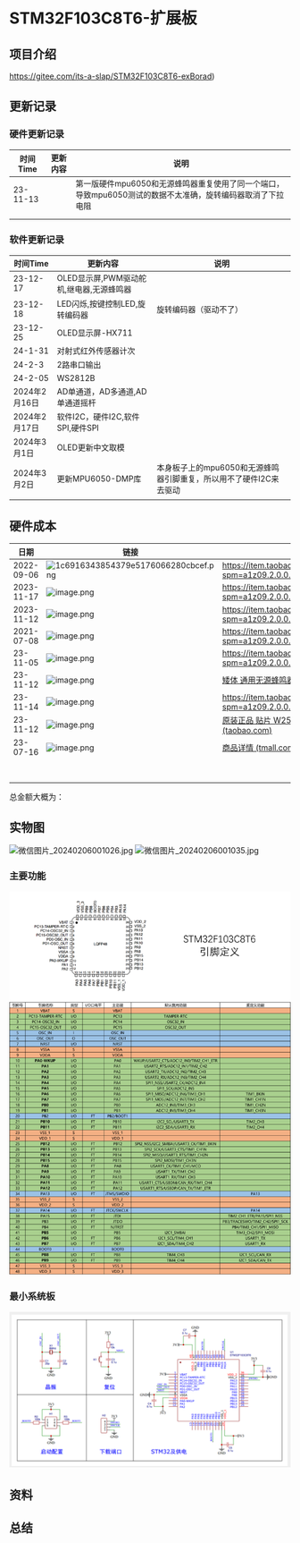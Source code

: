 # STM32F103C8T6-扩展板 



## 项目介绍

https://gitee.com/its-a-slap/STM32F103C8T6-exBorad)

##  





## 更新记录

### 硬件更新记录



| 时间Time | 更新内容 | 说明                                                         |
| -------- | -------- | ------------------------------------------------------------ |
| 23-11-13 |          | 第一版硬件mpu6050和无源蜂鸣器重复使用了同一个端口，导致mpu6050测试的数据不太准确，旋转编码器取消了下拉电阻 |
|          |          |                                                              |
|          |          |                                                              |





### 软件更新记录

| 时间Time      | 更新内容                                 | 说明                                                         |
| ------------- | ---------------------------------------- | ------------------------------------------------------------ |
| 23-12-17      | OLED显示屏,PWM驱动舵机,继电器,无源蜂鸣器 |                                                              |
| 23-12-18      | LED闪烁,按键控制LED,旋转编码器           | 旋转编码器（驱动不了）                                       |
| 23-12-25      | OLED显示屏-HX711                         |                                                              |
| 24-1-31       | 对射式红外传感器计次                     |                                                              |
| 24-2-3        | 2路串口输出                              |                                                              |
| 24-2-05       | WS2812B                                  |                                                              |
| 2024年2月16日 | AD单通道，AD多通道,AD单通道摇杆          |                                                              |
| 2024年2月17日 | 软件I2C，硬件I2C,软件SPI,硬件SPI         |                                                              |
| 2024年3月1日  | OLED更新中文取模                         |                                                              |
| 2024年3月2日  | 更新MPU6050-DMP库                        | 本身板子上的mpu6050和无源蜂鸣器引脚重复，所以用不了硬件I2C来去驱动 |
|               |                                          |                                                              |



## 硬件成本

| 日期       | 链接                                                         | 链接                                                         | 金额 |
| ---------- | ------------------------------------------------------------ | ------------------------------------------------------------ | ---- |
| 2022-09-06 | ![1c6916343854379e5176066280cbcef.png](//image.lceda.cn/pullimage/UQs1kzYUNvRW0AB8WWkw1v6gkHsFFu1u2NQXlfrL.png) | https://item.taobao.com/item.htm?spm=a1z09.2.0.0.76c72e8diCtTXZ&id=620064088112&_u=72teeq1c0983 | 9.2  |
| 2023-11-17 | ![image.png](//image.lceda.cn/pullimage/DNakS9YwtadYLVDg4vOApG2oPygryZEct913SZvm.png) | https://item.taobao.com/item.htm?spm=a1z09.2.0.0.76c72e8diCtTXZ&id=554291566489&_u=72teeq1ca1ab | 2.7  |
| 2023-11-12 | ![image.png](//image.lceda.cn/pullimage/FOpBZas3UewuF5VoDbC3Bs2XgdcrJXgLdpQqoSZF.png) | https://item.taobao.com/item.htm?spm=a1z09.2.0.0.76c72e8diCtTXZ&id=693325195287&_u=72teeq1c8c00 | 1.43 |
| 2021-07-08 | ![image.png](//image.lceda.cn/pullimage/wOJxGm7ESJmWd1vVDvF1a5IQr6dlGRvUMwvoMhkj.png) | https://item.taobao.com/item.htm?spm=a1z09.2.0.0.76c72e8diCtTXZ&id=562145367495&_u=72teeq1c09a1 | 12   |
| 23-11-05   | ![image.png](//image.lceda.cn/pullimage/yp6bRnLJnhFvGwmPc1VEUyEcEYMXgIQHne9IsGUg.png) | https://item.taobao.com/item.htm?spm=a1z09.2.0.0.76c72e8diCtTXZ&id=696015063073&_u=72teeq1cdc85 | 1.82 |
| 23-11-12   | ![image.png](//image.lceda.cn/pullimage/Mlzi2QdiKdPlE3vaxoCnHTkWbEKouuQgmFMSdpyI.png) | [矮体 通用无源蜂鸣器 电磁式 阻抗16欧 直流电阻16欧 (5个)-tmall.com天猫](https://detail.tmall.com/item.htm?_u=72teeq1ccd11&id=41297077381&spm=a1z09.2.0.0.76c72e8diCtTXZ) | 1.87 |
| 23-11-14   | ![image.png](//image.lceda.cn/pullimage/vrIjvaRi1z0mRkQJdWHrHFdNlm3Axy450l5P9iOn.png) | https://item.taobao.com/item.htm?spm=a1z09.2.0.0.76c72e8diCtTXZ&id=686018450822&_u=72teeq1c4583 | 1.25 |
| 23-11-12   | ![image.png](//image.lceda.cn/pullimage/CkPgw8vBKBK2Dt1jS2JH7ugaEr6p09pjh57C4GGr.png) | [原装正品 贴片 W25Q128JVSIQ SOIC-8 128Mbit FLASH存储器芯片-淘宝网 (taobao.com)](https://item.taobao.com/item.htm?spm=a1z09.2.0.0.76c72e8diCtTXZ&id=564591570051&_u=72teeq1c3a8c) | 3.93 |
| 23-07-16   | ![image.png](//image.lceda.cn/pullimage/DXfbW7fD9NmBg5CWIfRuRQ3vEKWuVO2HvZ4daQEG.png) | [商品详情 (tmall.com)](https://detail.tmall.com/item.htm?id=674326140215&spm=a1z09.2.0.0.76c72e8dJBSJ3T&_u=72teeq1c512d) | 7.68 |
|            |                                                              |                                                              |      |
|            |                                                              |                                                              |      |
|            |                                                              |                                                              |      |
|            |                                                              |                                                              |      |
|            |                                                              |                                                              |      |
|            |                                                              |                                                              |      |
|            |                                                              |                                                              |      |
|            |                                                              |                                                              |      |

总金额大概为：



## 实物图

![微信图片_20240206001026.jpg](//image.lceda.cn/pullimage/lwR218CULsUjQsvqIeA2H0cHt9rW8jrnQwB6dZot.jpeg)
![微信图片_20240206001035.jpg](//image.lceda.cn/pullimage/4tp85QK3t7GoE75Nk5UuE4QLINrSi0kkYtiK2otI.jpeg)

###  主要功能

![图片](README.assets/图片.png)

### 最小系统板

![image-20240229115931711](README.assets/image-20240229115931711.png)



## 资料





##  总结